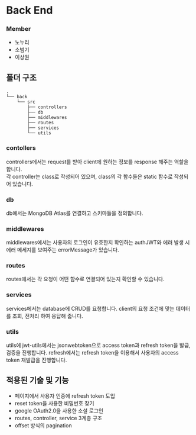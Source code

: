 # Back End

### Member

-   노누리
-   소범기
-   이상원

## 폴더 구조

```shell
.
└── back
    └── src
        ├── controllers
        ├── db
        ├── middlewares
        ├── routes
        ├── services
        └── utils

```

### contollers

controllers에서는 request를 받아 client에 원하는 정보를 response 해주는 역할을 합니다.  
각 controller는 class로 작성되어 있으며, class의 각 함수들은 static 함수로 작성되어 있습니다.

### db

db에서는 MongoDB Atlas를 연결하고 스키마들을 정의합니다.

### middlewares

middlewares에서는 사용자의 로그인이 유효한지 확인하는 authJWT와 에러 발생 시 에러 메세지를 보여주는 errorMessage가 있습니다.

### routes

routes에서는 각 요청이 어떤 함수로 연결되어 있는지 확인할 수 있습니다.

### services

services에서는 database에 CRUD를 요청합니다. client의 요청 조건에 맞는 데이터를 조회, 전처리 하여 응답해 줍니다.

### utils

utils에 jwt-utils에서는 jsonwebtoken으로 access token과 refresh token을 발급, 검증을 진행합니다. refresh에서는 refresh token을 이용해서 사용자의 access token 재발급을 진행합니다.

## 적용된 기술 및 기능

-   페이지에서 사용자 인증에 refresh token 도입
-   reset token을 사용한 비밀번호 찾기
-   google OAuth2.0을 사용한 소셜 로그인
-   routes, controller, service 3계층 구조
-   offset 방식의 pagination
